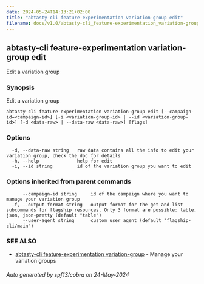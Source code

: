 ```yaml
---
date: 2024-05-24T14:13:21+02:00
title: "abtasty-cli feature-experimentation variation-group edit"
filename: docs/v1.0/abtasty-cli_feature-experimentation_variation-group_edit.md
---
```

## abtasty-cli feature-experimentation variation-group edit

Edit a variation group

### Synopsis

Edit a variation group

```
abtasty-cli feature-experimentation variation-group edit [--campaign-id=<campaign-id>] [-i <variation-group-id> | --id <variation-group-id>] [-d <data-raw> | --data-raw <data-raw>] [flags]
```

### Options

```
  -d, --data-raw string   raw data contains all the info to edit your variation group, check the doc for details
  -h, --help              help for edit
  -i, --id string         id of the variation group you want to edit
```

### Options inherited from parent commands

```
      --campaign-id string     id of the campaign where you want to manage your variation group
  -f, --output-format string   output format for the get and list subcommands for flagship resources. Only 3 format are possible: table, json, json-pretty (default "table")
      --user-agent string      custom user agent (default "flagship-cli/main")
```

### SEE ALSO

* [abtasty-cli feature-experimentation variation-group](/docs/v1.0/abtasty-cli_feature-experimentation_variation-group.md)	 - Manage your variation groups

###### Auto generated by spf13/cobra on 24-May-2024
